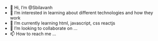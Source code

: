 - 👋 Hi, I’m @Sbilavanh
- 👀 I’m interested in learning about different technologies and how they work
- 🌱 I’m currently learning html, javascript, css reactjs
- 💞️ I’m looking to collaborate on ...
- 📫 How to reach me ...

<!---
Sbilavanh/Sbilavanh is a ✨ special ✨ repository because its `README.md` (this file) appears on your GitHub profile.
You can click the Preview link to take a look at your changes.
--->
